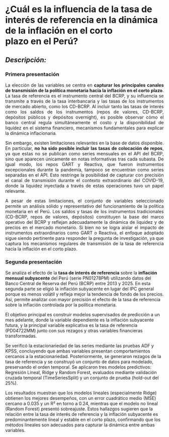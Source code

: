 # ¿Cuál es la influencia de la tasa de interés de referencia en la dinámica de la inflación en el corto plazo en el Perú?

## *Descripción:*

### Primera presentación

<div align="justify">
  
La elección de las variables  se centra en **capturar los principales canales de transmisión de la política monetaria hacia la inflación en el corto plazo**. La tasa de referencia es el instrumento central del BCRP, y su influencia se transmite a través de la tasa interbancaria y las tasas de los instrumentos de mercado abierto, como los CD-BCRP. Al incluir tanto las tasas de interés como los saldos de los instrumentos (repos de valores, CD-BCRP, depósitos públicos y depósitos overnight), es posible observar cómo el banco central regula simultáneamente el costo y la disponibilidad de liquidez en el sistema financiero, mecanismos fundamentales para explicar la dinámica inflacionaria.

Sin embargo, existen limitaciones relevantes en la base de datos disponible. En particular, **no ha sido posible incluir las tasas de colocación de repos**, ya que estas no se publican como series mensuales en el API del BCRP, sino que aparecen únicamente en notas informativas tras cada subasta. De igual modo, los repos GART y Reactiva, que fueron instrumentos excepcionales durante la pandemia, tampoco se encuentran como series separadas en el API. Esto restringe la posibilidad de capturar con precisión el canal de transmisión durante el contexto extraordinario del COVID-19, donde la liquidez inyectada a través de estas operaciones tuvo un papel relevante.

A pesar de estas limitaciones, el conjunto de variables seleccionado permite un análisis sólido y representativo del funcionamiento de la política monetaria en el Perú. Los saldos y tasas de los instrumentos tradicionales (CD-BCRP, repos de valores, depósitos) constituyen la base del marco operativo del BCRP y reflejan adecuadamente la dinámica de liquidez y de precios en el mercado monetario. Si bien no se logra aislar el impacto de instrumentos extraordinarios como GART o Reactiva, el enfoque adoptado sigue siendo pertinente para responder la pregunta de investigación, ya que captura los mecanismos regulares de transmisión de la tasa de referencia hacia la inflación en el corto plazo.
</div>

### Segunda presentación

Se analiza el efecto de la **tasa de interés de referencia** sobre la **inflación mensual subyacente** del Perú (serie PN01278PM) utilizando datos del Banco Central de Reserva del Perú (BCRP) entre 2013 y 2025. En esta segunda parte se eligió la inflación subyacente en lugar del IPC general porque es menos volátil y refleja mejor la tendencia de fondo de los precios. Así, permite analizar con mayor precisión el efecto de la tasa de referencia sobre la inflación controlada por la política monetaria.


El objetivo principal es construir modelos supervisados de predicción a un mes adelante, donde la variable dependiente es la inflación subyacente futura, y la principal variable explicativa es la tasa de referencia (PD04722MM) junto con sus rezagos y otras variables financieras transformadas.

Se verificó la estacionariedad de las series mediante las pruebas ADF y KPSS, concluyendo que ambas variables presentan comportamientos cercanos a la estacionariedad. Posteriormente, se generaron rezagos de la tasa de referencia y se construyó un conjunto de datos para modelado, preservando el orden temporal. Se aplicaron tres modelos predictivos: Regresión Lineal, Ridge y Random Forest, evaluados mediante validación cruzada temporal (TimeSeriesSplit) y un conjunto de prueba (hold-out del 25%).

Los resultados muestran que los modelos lineales (especialmente Ridge) obtienen los mejores desempeños, con un error cuadrático medio (MSE) cercano a 0.035 y un R² en torno a 0.24, mientras que el modelo no lineal (Random Forest) presentó sobreajuste. Estos hallazgos sugieren que la relación entre la tasa de interés de referencia y la inflación subyacente es predominantemente lineal y estable en el corto plazo, confirmando que los métodos lineales son adecuados para capturar la dinámica entre ambas variables.

